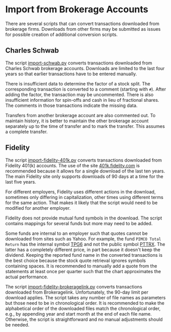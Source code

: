 Import from Brokerage Accounts
==============================

There are several scripts that can convert transactions downloaded from
brokerage firms.  Downloads from other firms may be submitted as issues for
possible creation of additional conversion scripts.


Charles Schwab
--------------

The script [import-schwab.py](./import-schwab.py) converts transactions
downloaded from Charles Schwab brokerage accounts.  Downloads are limited to the
last four years so that earlier transactions have to be entered manually.

There is insufficient data to determine the factor of a stock split.  The
corresponding transaction is converted to a comment (starting with `#`).  After
adding the factor, the transaction may be uncommented.  There is also
insufficient information for spin-offs and cash in lieu of fractional shares.
The comments in those transactions indicate the missing data.

Transfers from another brokerage account are also commented out.  To maintain
history, it is better to maintain the other brokerage account separately up to
the time of transfer and to mark the transfer.  This assumes a complete
transfer.


Fidelity
--------

The script [import-fidelity-401k.py](./import-fidelity-401k.py) converts
transactions downloaded from Fidelity 401(k) accounts.  The use of the site
[401k.fidelity.com](https://401k.fidelity.com/) is recommended because it
allows for a single download of the last ten years.  The main Fidelity site
only supports downloads of 90 days at a time for the last five years.

For different employers, Fidelity uses different actions in the download,
sometimes only differing in capitalization, other times using different terms
for the same action.  That makes it likely that the script would need to be
modified for another employer.

Fidelity does not provide mutual fund symbols in the download.  The script
contains mappings for several funds but more may need to be added.

Some funds are internal to an employer such that quotes cannot be downloaded
from sites such as Yahoo.  For example, the fund `PIMCO Total Return` has the
internal symbol
[TPG6](https://workplaceservices.fidelity.com/mybenefits/workplacefunds/summary/TPG6)
and not the public symbol [PTTRX](https://finance.yahoo.com/quote/PTTRX).  The
latter has a completely different price, in part because it doesn't keep the
dividend.  Keeping the reported fund name in the converted transactions is the
best choice because the stock quote retrieval ignores symbols containing
spaces.  It is recommended to manually add a quote from the statements at least
once per quarter such that the chart approximates the actual performance.

The script
[import-fidelity-brokeragelink.py](./import-fidelity-brokeragelink.py) converts
transactions downloaded from Brokeragelink.  Unfortunately, the 90-day limit
per download applies.  The script takes any number of file names as parameters
but those need to be in chronological order.  It is recommended to make the
alphabetical order of the downloaded files match the chronological order, e.g.,
by appending year and start month at the end of each file name.  Otherwise, the
script is straightforward and no manual adjustments should be needed.
